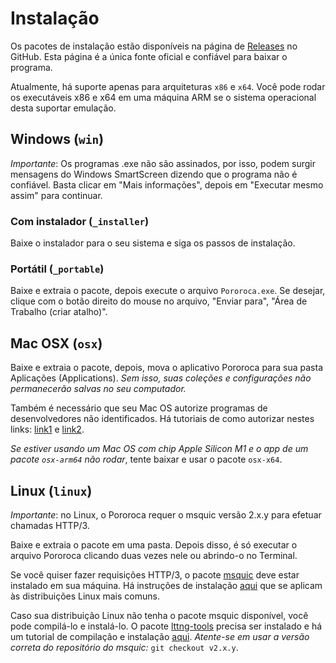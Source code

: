 # Instalação

Os pacotes de instalação estão disponíveis na página de [Releases](https://github.com/alexandrehtrb/Pororoca/releases) no GitHub. Esta página é a única fonte oficial e confiável para baixar o programa.

Atualmente, há suporte apenas para arquiteturas `x86` e `x64`. Você pode rodar os executáveis x86 e x64 em uma máquina ARM se o sistema operacional desta suportar emulação.

## Windows (`win`)

*Importante*: Os programas .exe não são assinados, por isso, podem surgir mensagens do Windows SmartScreen dizendo que o programa não é confiável. Basta clicar em "Mais informações", depois em "Executar mesmo assim" para continuar.

### Com instalador (`_installer`)

Baixe o instalador para o seu sistema e siga os passos de instalação.

### Portátil (`_portable`)

Baixe e extraia o pacote, depois execute o arquivo `Pororoca.exe`. Se desejar, clique com o botão direito do mouse no arquivo, "Enviar para", "Área de Trabalho (criar atalho)".

## Mac OSX (`osx`)

Baixe e extraia o pacote, depois, mova o aplicativo Pororoca para sua pasta Aplicações (Applications). *Sem isso, suas coleções e configurações não permanecerão salvas no seu computador.*

Também é necessário que seu Mac OS autorize programas de desenvolvedores não identificados. Há tutoriais de como autorizar nestes links: [link1](https://macmagazine.com.br/post/2021/09/20/como-instalar-apps-de-desenvolvedores-nao-identificados-no-mac/) e [link2](https://support.apple.com/pt-br/guide/mac-help/mh40616/mac).

*Se estiver usando um Mac OS com chip Apple Silicon M1 e o app de um pacote `osx-arm64` não rodar*, tente baixar e usar o pacote `osx-x64`.

## Linux (`linux`)

*Importante*: no Linux, o Pororoca requer o msquic versão 2.x.y para efetuar chamadas HTTP/3.

Baixe e extraia o pacote em uma pasta. Depois disso, é só executar o arquivo Pororoca clicando duas vezes nele ou abrindo-o no Terminal.

Se você quiser fazer requisições HTTP/3, o pacote [msquic](https://github.com/microsoft/msquic) deve estar instalado em sua máquina. Há instruções de instalação [aqui](https://docs.microsoft.com/pt-br/aspnet/core/fundamentals/servers/kestrel/http3?view=aspnetcore-6.0#linux) que se aplicam às distribuições Linux mais comuns.

Caso sua distribuição Linux não tenha o pacote msquic disponível, você pode compilá-lo e instalá-lo. O pacote [lttng-tools](https://github.com/giraldeau/lttng-tools) precisa ser instalado e há um tutorial de compilação e instalação [aqui](https://github.com/microsoft/msquic/discussions/2318). *Atente-se em usar a versão correta do repositório do msquic:* `git checkout v2.x.y`.